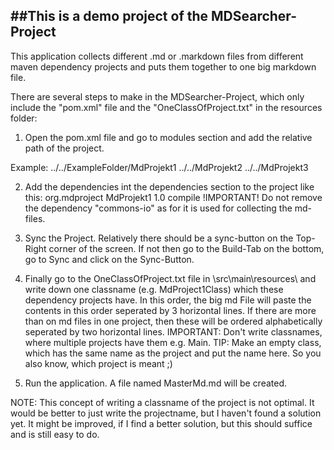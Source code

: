 ##This is a demo project of the MDSearcher-Project
---

This application collects different .md or .markdown files from different maven dependency projects and puts them together to one big markdown file.

There are several steps to make in the MDSearcher-Project, which only include the "pom.xml" file and the "OneClassOfProject.txt" in the resources folder:

1. Open the pom.xml file and go to modules section and add the relative path of the project.

Example:
    <modules>
        <module>../../ExampleFolder/MdProjekt1</module>
        <module>../../MdProjekt2</module>
        <module>../../MdProjekt3</module>
    </modules>

2. Add the dependencies int the dependencies section to the project like this:
    <dependency>
            <groupId>org.mdproject</groupId>
            <artifactId>MdProjekt1</artifactId>
            <version>1.0</version>
            <scope>compile</scope>
    </dependency>
!IMPORTANT! Do not remove the dependency "commons-io" as for it is used for collecting the md-files.

3. Sync the Project. Relatively there should be a sync-button on the Top-Right corner of the screen. If not then go to the Build-Tab on the bottom, go to Sync and click on the Sync-Button.

4. Finally go to the OneClassOfProject.txt file in \src\main\resources\ and write down one classname (e.g. MdProject1Class) which these dependency projects have. In this order, the big md File will paste the contents in this order seperated by 3 horizontal lines. If there are more than on md files in one project, then these will be ordered alphabetically seperated by two horizontal lines.
IMPORTANT: Don't write classnames, where multiple projects have them e.g. Main.
TIP: Make an empty class, which has the same name as the project and put the name here. So you also know, which project is meant ;)

5. Run the application. A file named MasterMd.md will be created.

NOTE: This concept of writing a classname of the project is not optimal. It would be better to just write the projectname, but I haven't found a solution yet. It might be improved, if I find a better solution, but this should suffice and is still easy to do.